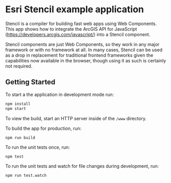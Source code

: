 # Esri Stencil example application

Stencil is a compiler for building fast web apps using Web Components. This app shows how to integrate the ArcGIS API for JavaScript (https://developers.arcgis.com/javascript/) into a Stencil component.

Stencil components are just Web Components, so they work in any major framework or with no framework at all. In many cases, Stencil can be used as a drop in replacement for traditional frontend frameworks given the capabilities now available in the browser, though using it as such is certainly not required.

## Getting Started

To start a the application in development mode run:

```bash
npm install
npm start
```

To view the build, start an HTTP server inside of the `/www` directory.


To build the app for production, run:

```bash
npm run build
```

To run the unit tests once, run:

```
npm test
```

To run the unit tests and watch for file changes during development, run:

```
npm run test.watch
```
